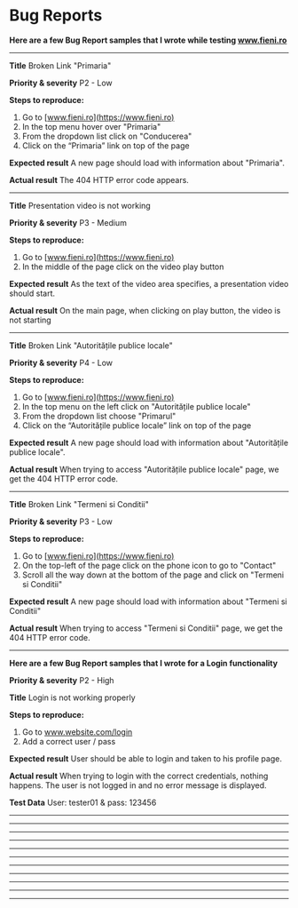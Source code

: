 # Bug Reports

**Here are a few Bug Report samples that I wrote while testing www.fieni.ro**

***************

**Title**
Broken Link "Primaria"

**Priority & severity**
P2 - Low

**Steps to reproduce:**
1. Go to [www.fieni.ro](https://www.fieni.ro)
2. In the top menu hover over "Primaria"
3. From the dropdown list click on "Conducerea"
4. Click on the “Primaria” link on top of the page

**Expected result**
A new page should load with information about "Primaria".

**Actual result**
The 404 HTTP error code appears.

***************

**Title**
Presentation video is not working

**Priority & severity**
P3 - Medium

**Steps to reproduce:**
1. Go to [www.fieni.ro](https://www.fieni.ro)
2. In the middle of the page click on the video play button 

**Expected result**
As the text of the video area specifies, a presentation video should start.

**Actual result**
On the main page, when clicking on play button, the video is not starting

***************

**Title**
Broken Link "Autoritățile publice locale"

**Priority & severity**
P4 - Low

**Steps to reproduce:**
1. Go to [www.fieni.ro](https://www.fieni.ro)
2. In the top menu on the left click on "Autoritățile publice locale"
3. From the dropdown list choose "Primarul"
4. Click on the “Autoritățile publice locale” link on top of the page

**Expected result**
A new page should load with information about "Autoritățile publice locale".

**Actual result**
When trying to access "Autoritățile publice locale" page, we get the 404 HTTP error code.

***************

**Title**
Broken Link "Termeni si Conditii"

**Priority & severity**
P3 - Low

**Steps to reproduce:**
1. Go to [www.fieni.ro](https://www.fieni.ro)
2. On the top-left of the page click on the phone icon to go to "Contact"
3. Scroll all the way down at the bottom of the page and click on "Termeni si Conditii"

**Expected result**
A new page should load with information about "Termeni si Conditii"

**Actual result**
When trying to access "Termeni si Conditii" page, we get the 404 HTTP error code.


***************

**Here are a few Bug Report samples that I wrote for a Login functionality**

**Priority & severity**
P2 - High

**Title**
Login is not working properly

**Steps to reproduce:**
1. Go to www.website.com/login
2. Add a correct user / pass

**Expected result**
User should be able to login and taken to his profile page.

**Actual result**
When trying to login with the correct credentials, nothing happens. The user is not logged in and no error message is displayed.

**Test Data**
User: tester01 & pass: 123456

***************

***************

***************

***************

***************

***************

***************

***************

***************


***************


***************
